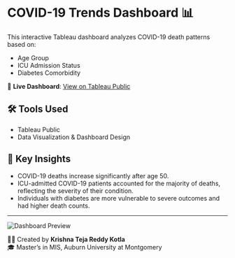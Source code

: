# COVID-19 Trends Dashboard 📊

This interactive Tableau dashboard analyzes COVID-19 death patterns based on:

- Age Group
- ICU Admission Status
- Diabetes Comorbidity

🔗 **Live Dashboard**: [View on Tableau Public](https://public.tableau.com/app/profile/krishna.teja.reddy.kotla/viz/COVID-19DeathsbyAgeICUandDiabetes/COVID-19TrendsDashboard)

## 🛠 Tools Used
- Tableau Public
- Data Visualization & Dashboard Design

## 📌 Key Insights
- COVID-19 deaths increase significantly after age 50.
- ICU-admitted COVID-19 patients accounted for the majority of deaths, reflecting the severity of their condition.
- Individuals with diabetes are more vulnerable to severe outcomes and had higher death counts.

---

![Dashboard Preview](dashboard-preview.png)


👨‍💻 Created by **Krishna Teja Reddy Kotla**  
🎓 Master’s in MIS, Auburn University at Montgomery

